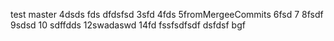 test master 4dsds fds
dfdsfsd
3sfd
4fds
5fromMergeeCommits
6fsd
7
8fsdf
9sdsd
10
sdffdds
12swadaswd
14fd
fssfsdfsdf
dsfdsf
bgf